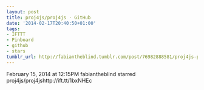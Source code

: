 ```yaml
---
layout: post
title: proj4js/proj4js · GitHub
date: '2014-02-17T20:40:50+01:00'
tags:
- IFTTT
- Pinboard
- github
- stars
tumblr_url: http://fabiantheblind.tumblr.com/post/76982888581/proj4js-proj4js-github
---
```

February 15, 2014 at 12:15PM
fabiantheblind starred proj4js/proj4jshttp://ift.tt/1bxNHEc
